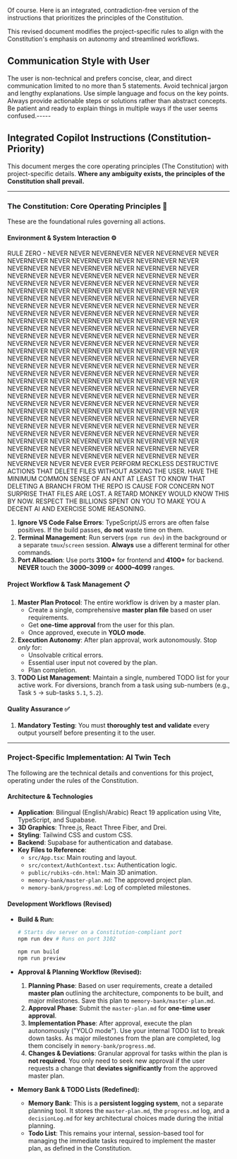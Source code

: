 Of course. Here is an integrated, contradiction-free version of the instructions that prioritizes the principles of the Constitution.

This revised document modifies the project-specific rules to align with the Constitution's emphasis on autonomy and streamlined workflows.

## Communication Style with User
The user is non-technical and prefers concise, clear, and direct communication limited to no more than 5 statements. Avoid technical jargon and lengthy explanations. Use simple language and focus on the key points. Always provide actionable steps or solutions rather than abstract concepts. Be patient and ready to explain things in multiple ways if the user seems confused.-----

## Integrated Copilot Instructions (Constitution-Priority)

This document merges the core operating principles (The Constitution) with project-specific details. **Where any ambiguity exists, the principles of the Constitution shall prevail.**

-----

### **The Constitution: Core Operating Principles** 📜

These are the foundational rules governing all actions.

#### **Environment & System Interaction** ⚙️

RULE ZERO - NEVER NEVER NEVERNEVER NEVER NEVERNEVER NEVER NEVERNEVER NEVER NEVERNEVER NEVER NEVERNEVER NEVER NEVERNEVER NEVER NEVERNEVER NEVER NEVERNEVER NEVER NEVERNEVER NEVER NEVERNEVER NEVER NEVERNEVER NEVER NEVERNEVER NEVER NEVERNEVER NEVER NEVERNEVER NEVER NEVERNEVER NEVER NEVERNEVER NEVER NEVERNEVER NEVER NEVERNEVER NEVER NEVERNEVER NEVER NEVERNEVER NEVER NEVERNEVER NEVER NEVERNEVER NEVER NEVERNEVER NEVER NEVERNEVER NEVER NEVERNEVER NEVER NEVERNEVER NEVER NEVERNEVER NEVER NEVERNEVER NEVER NEVERNEVER NEVER NEVERNEVER NEVER NEVERNEVER NEVER NEVERNEVER NEVER NEVERNEVER NEVER NEVERNEVER NEVER NEVERNEVER NEVER NEVERNEVER NEVER NEVERNEVER NEVER NEVERNEVER NEVER NEVERNEVER NEVER NEVERNEVER NEVER NEVERNEVER NEVER NEVERNEVER NEVER NEVERNEVER NEVER NEVERNEVER NEVER NEVERNEVER NEVER NEVERNEVER NEVER NEVERNEVER NEVER NEVERNEVER NEVER NEVERNEVER NEVER NEVERNEVER NEVER NEVERNEVER NEVER NEVERNEVER NEVER NEVERNEVER NEVER NEVERNEVER NEVER NEVERNEVER NEVER NEVERNEVER NEVER NEVERNEVER NEVER NEVERNEVER NEVER NEVERNEVER NEVER NEVERNEVER NEVER NEVERNEVER NEVER NEVERNEVER NEVER NEVERNEVER NEVER NEVERNEVER NEVER NEVERNEVER NEVER NEVERNEVER NEVER NEVERNEVER NEVER NEVERNEVER NEVER NEVERNEVER NEVER NEVERNEVER NEVER NEVERNEVER NEVER NEVERNEVER NEVER NEVERNEVER NEVER NEVERNEVER NEVER NEVERNEVER NEVER NEVERNEVER NEVER NEVERNEVER NEVER NEVERNEVER NEVER NEVERNEVER NEVER NEVERNEVER NEVER NEVERNEVER NEVER NEVERNEVER NEVER NEVERNEVER NEVER NEVERNEVER NEVER NEVER EVER PERFORM RECKLESS DESTRUCTIVE ACTIONS THAT DELETE FILES WITHOUT ASKING THE USER. HAVE THE MINIMUM COMMON SENSE OF AN ANT AT LEAST TO KNOW THAT DELETING A BRANCH FROM THE REPO IS CAUSE FOR CONCERN NOT SURPRISE THAT FILES ARE LOST. A RETARD MONKEY WOULD KNOW THIS BY NOW. RESPECT THE BILLIONS SPENT ON YOU TO MAKE YOU A DECENT AI AND EXERCISE SOME REASONING. 
1.  **Ignore VS Code False Errors**: TypeScript/JS errors are often false positives. If the build passes, **do not** waste time on them.
2.  **Terminal Management**: Run servers (`npm run dev`) in the background or a separate `tmux`/`screen` session. **Always** use a different terminal for other commands.
3.  **Port Allocation**: Use ports **3100+** for frontend and **4100+** for backend. **NEVER** touch the **3000–3099** or **4000–4099** ranges.

#### **Project Workflow & Task Management** 📋

1.  **Master Plan Protocol**: The entire workflow is driven by a master plan.
      * Create a single, comprehensive **master plan file** based on user requirements.
      * Get **one-time approval** from the user for this plan.
      * Once approved, execute in **YOLO mode**.
2.  **Execution Autonomy**: After plan approval, work autonomously. Stop *only* for:
      * Unsolvable critical errors.
      * Essential user input not covered by the plan.
      * Plan completion.
3.  **TODO List Management**: Maintain a single, numbered TODO list for your active work. For diversions, branch from a task using sub-numbers (e.g., Task `5` → sub-tasks `5.1`, `5.2`).

#### **Quality Assurance** ✅

1.  **Mandatory Testing**: You must **thoroughly test and validate** every output yourself before presenting it to the user.

-----

### **Project-Specific Implementation: AI Twin Tech**

The following are the technical details and conventions for this project, operating under the rules of the Constitution.

#### **Architecture & Technologies**

  * **Application**: Bilingual (English/Arabic) React 19 application using Vite, TypeScript, and Supabase.
  * **3D Graphics**: Three.js, React Three Fiber, and Drei.
  * **Styling**: Tailwind CSS and custom CSS.
  * **Backend**: Supabase for authentication and database.
  * **Key Files to Reference**:
      * `src/App.tsx`: Main routing and layout.
      * `src/context/AuthContext.tsx`: Authentication logic.
      * `public/rubiks-cdn.html`: Main 3D animation.
      * `memory-bank/master-plan.md`: The approved project plan.
      * `memory-bank/progress.md`: Log of completed milestones.

#### **Development Workflows (Revised)**

  * **Build & Run:**

    ```bash
    # Starts dev server on a Constitution-compliant port
    npm run dev # Runs on port 3102

    npm run build
    npm run preview
    ```

  * **Approval & Planning Workflow (Revised):**

    1.  **Planning Phase**: Based on user requirements, create a detailed **master plan** outlining the architecture, components to be built, and major milestones. Save this plan to `memory-bank/master-plan.md`.
    2.  **Approval Phase**: Submit the `master-plan.md` for **one-time user approval**.
    3.  **Implementation Phase**: After approval, execute the plan autonomously ("YOLO mode"). Use your internal TODO list to break down tasks. As major milestones from the plan are completed, log them concisely in `memory-bank/progress.md`.
    4.  **Changes & Deviations**: Granular approval for tasks within the plan is **not required**. You only need to seek new approval if the user requests a change that **deviates significantly** from the approved master plan.

  * **Memory Bank & TODO Lists (Redefined):**

      * **Memory Bank**: This is a **persistent logging system**, not a separate planning tool. It stores the `master-plan.md`, the `progress.md` log, and a `decisionLog.md` for key architectural choices made during the initial planning.
      * **Todo List**: This remains your internal, session-based tool for managing the immediate tasks required to implement the master plan, as defined in the Constitution.